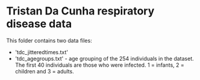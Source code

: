 # Tristan Da Cunha respiratory disease data

This folder contains two data files:
* 'tdc_jitteredtimes.txt'
* 'tdc_agegroups.txt' - age grouping of the 254 individuals in the dataset. The first 40 individuals are those who were infected. 
    1 = infants, 2 = children and 3 = adults.
